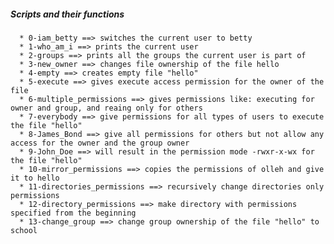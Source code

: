 ##### Scripts and their functions
      * 0-iam_betty ==> switches the current user to betty
      * 1-who_am_i ==> prints the current user
      * 2-groups ==> prints all the groups the current user is part of
      * 3-new_owner ==> changes file ownership of the file hello
      * 4-empty ==> creates empty file "hello"
      * 5-execute ==> gives execute access permission for the owner of the file
      * 6-multiple_permissions ==> gives permissions like: executing for owner and group, and reaing only for others
      * 7-everybody ==> give permissions for all types of users to execute the file "hello"
      * 8-James_Bond ==> give all permissions for others but not allow any access for the owner and the group owner
      * 9-John_Doe ==> will result in the permission mode -rwxr-x-wx for the file "hello"
      * 10-mirror_permissions ==> copies the permissions of olleh and give it to hello
      * 11-directories_permissions ==> recursively change directories only permissions
      * 12-directory_permissions ==> make directory with permissions specified from the beginning
      * 13-change_group ==> change group ownership of the file "hello" to school
      